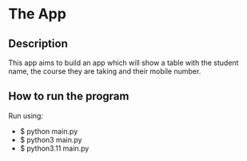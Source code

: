# The App
## Description
This app aims to build an app which will show a table with the student name, the course they are taking and their
mobile number.
## How to run the program
Run using:
- $ python main.py
- $ python3 main.py
- $ python3.11 main.py
